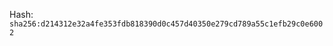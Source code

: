 
<!--
SPDX-License-Identifier: Declaratory-Royalty  
// Hash: sha256:7c62e7ff1232726bd34584e2c5b0b88952df4c9e8f6e38e2846145c435bb7049
🔒 Holmes Enforcement Model (HEM) – Declaratory Sovereign Logic  
🧠 Author: Mr. Holmes  
📜 License: Declaratory Royalty License (see LICENSE-HEM.md)  
📁 Repository: https://github.com/Gamerdudee/holmes-enforcement-model  
-->
Hash:
`sha256:d214312e32a4fe353fdb818390d0c457d40350e279cd789a55c1efb29c0e6002`







